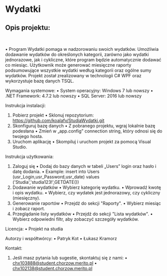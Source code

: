 <h1>Wydatki</h1>

<h2>Opis projektu:</h2>
<br>
  <p>• Program Wydatki pomaga w nadzorowaniu swoich wydatków. Umożliwia dodawanie wydatków do określonych kategorii, zarówno jako wydatki jednorazowe, jak i cykliczne, które program będzie automatycznie dodawać co miesiąc. Użytkownik może   generować miesięczne raporty podsumowujące wszystkie wydatki według kategorii oraz ogólne sumy wydatków. Projekt został zrealizowany w technologii C# WPF oraz wykorzystuje bazę danych TSQL.</p>

Wymagania systemowe:
  •	System operacyjny: Windows 7 lub nowszy
  •	.NET Framework: 4.7.2 lub nowszy
  •	SQL Server: 2016 lub nowszy
  
Instrukcja instalacji:
  1.	Pobierz projekt
    •	Sklonuj repozytorium: https://github.com/koalafv/StudiaWydatki.git
  2.	Skonfiguruj bazę danych
    •	Z pobranego projektu, wgraj lokalnie bazę podesłana 
    •	Zmień w „app.config” connection string, który odnosi się do twojego hosta.
  3.	Uruchom aplikację
    •	Skompiluj i uruchom projekt za pomocą Visual Studio.

Instrukcja użytkowania:
  1.	Zaloguj się
    •	Dodaj do bazy danych w tabeli „Users” login oraz hasło i datę dodania.
    • Example: insert into Users (usr_Login,usr_Password,usr_date) values ('Studia','studia123!',GETDATE())
  2.	Dodawanie wydatków
    •	Wybierz kategorię wydatku.
    •	Wprowadź kwotę i opis wydatku.
    •	Wybierz, czy wydatek jest jednorazowy, czy cykliczny (miesięczny).
  3.	Generowanie raportów
    •	Przejdź do sekcji "Raporty".
    •	Wybierz miesiąc i zobacz raport.
  4.	Przeglądanie listy wydatków
    •	Przejdź do sekcji "Lista wydatków".
    •	Wybierz odpowiedni filtr, aby zobaczyć szczegóły wydatków.

Licencja:
  • Projekt na studia
  
Autorzy i współtwórcy:
  •	Patryk Kot
  •	Łukasz Kramorz

Kontakt:
  1. Jeśli masz pytania lub sugestie, skontaktuj się z nami:
    •	chx103888@student.chorzow.merito.pl
    •	chx102138@student.chorzow.merito.pl



